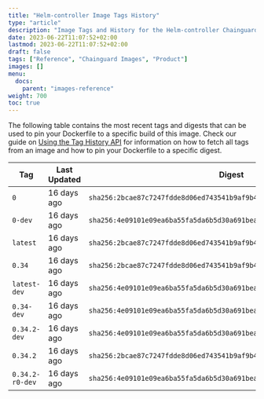 ```yaml
---
title: "Helm-controller Image Tags History"
type: "article"
description: "Image Tags and History for the Helm-controller Chainguard Image"
date: 2023-06-22T11:07:52+02:00
lastmod: 2023-06-22T11:07:52+02:00
draft: false
tags: ["Reference", "Chainguard Images", "Product"]
images: []
menu:
  docs:
    parent: "images-reference"
weight: 700
toc: true
---
```


The following table contains the most recent tags and digests that can be used to pin your Dockerfile to a specific build of this image. Check our guide on [Using the Tag History API](/chainguard/chainguard-images/using-the-tag-history-api/) for information on how to fetch all tags from an image and how to pin your Dockerfile to a specific digest.

| Tag             | Last Updated | Digest                                                                    |
|-----------------|--------------|---------------------------------------------------------------------------|
| `0`             | 16 days ago  | `sha256:2bcae87c7247fdde8d06ed743541b9af9b46048d1b77538ca01ab9e1e9021573` |
| `0-dev`         | 16 days ago  | `sha256:4e09101e09ea6ba55fa5da6b5d30a691bea243d6c7db7f5cec2ba54e2d960bd6` |
| `latest`        | 16 days ago  | `sha256:2bcae87c7247fdde8d06ed743541b9af9b46048d1b77538ca01ab9e1e9021573` |
| `0.34`          | 16 days ago  | `sha256:2bcae87c7247fdde8d06ed743541b9af9b46048d1b77538ca01ab9e1e9021573` |
| `latest-dev`    | 16 days ago  | `sha256:4e09101e09ea6ba55fa5da6b5d30a691bea243d6c7db7f5cec2ba54e2d960bd6` |
| `0.34-dev`      | 16 days ago  | `sha256:4e09101e09ea6ba55fa5da6b5d30a691bea243d6c7db7f5cec2ba54e2d960bd6` |
| `0.34.2-dev`    | 16 days ago  | `sha256:4e09101e09ea6ba55fa5da6b5d30a691bea243d6c7db7f5cec2ba54e2d960bd6` |
| `0.34.2`        | 16 days ago  | `sha256:2bcae87c7247fdde8d06ed743541b9af9b46048d1b77538ca01ab9e1e9021573` |
| `0.34.2-r0-dev` | 16 days ago  | `sha256:4e09101e09ea6ba55fa5da6b5d30a691bea243d6c7db7f5cec2ba54e2d960bd6` |
